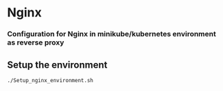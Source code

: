 # Nginx

### Configuration for Nginx in minikube/kubernetes environment as reverse proxy

## Setup the environment 

```bash
./Setup_nginx_environment.sh
```